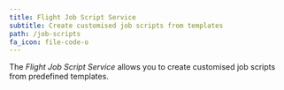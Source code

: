 ```yaml
---
title: Flight Job Script Service
subtitle: Create customised job scripts from templates
path: /job-scripts
fa_icon: file-code-o
---
```

The *Flight Job Script Service* allows you to create
customised job scripts from predefined templates.
